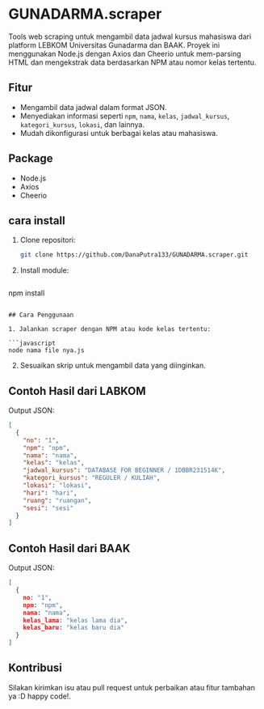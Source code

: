 # GUNADARMA.scraper

Tools web scraping untuk mengambil data jadwal kursus mahasiswa dari platform LEBKOM Universitas Gunadarma dan BAAK. Proyek ini menggunakan Node.js dengan Axios dan Cheerio untuk mem-parsing HTML dan mengekstrak data berdasarkan NPM atau nomor kelas tertentu.

## Fitur

- Mengambil data jadwal dalam format JSON.
- Menyediakan informasi seperti `npm`, `nama`, `kelas`, `jadwal_kursus`, `kategori_kursus`, `lokasi`, dan lainnya.
- Mudah dikonfigurasi untuk berbagai kelas atau mahasiswa.

## Package

- Node.js
- Axios
- Cheerio

## cara install

1. Clone repositori:

   ```bash
   git clone https://github.com/DanaPutra133/GUNADARMA.scraper.git
   ```

2. Install module:

   ```
npm install
   ```

## Cara Penggunaan

1. Jalankan scraper dengan NPM atau kode kelas tertentu:

   ```javascript
   node nama file nya.js
   ```

2. Sesuaikan skrip untuk mengambil data yang diinginkan.

## Contoh Hasil dari LABKOM

Output JSON:

```json
[
  {
    "no": "1",
    "npm": "npm",
    "nama": "nama",
    "kelas": "kelas",
    "jadwal_kursus": "DATABASE FOR BEGINNER / 1DBBR231514K",
    "kategori_kursus": "REGULER / KULIAH",
    "lokasi": "lokasi",
    "hari": "hari",
    "ruang": "ruangan",
    "sesi": "sesi"
  }
]
```

## Contoh Hasil dari BAAK

Output JSON:

```json
[
  {
    no: "1",
    npm: "npm",
    nama: "nama",
    kelas_lama: "kelas lama dia",
    kelas_baru: "kelas baru dia"
  }
]
```

## Kontribusi

Silakan kirimkan isu atau pull request untuk perbaikan atau fitur tambahan ya :D happy code!.

